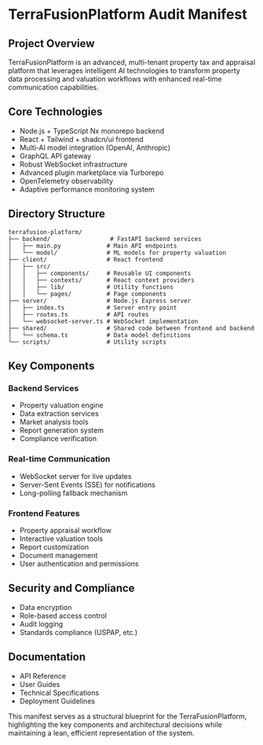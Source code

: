 # TerraFusionPlatform Audit Manifest

## Project Overview

TerraFusionPlatform is an advanced, multi-tenant property tax and appraisal platform that leverages intelligent AI technologies to transform property data processing and valuation workflows with enhanced real-time communication capabilities.

## Core Technologies

- Node.js + TypeScript Nx monorepo backend
- React + Tailwind + shadcn/ui frontend
- Multi-AI model integration (OpenAI, Anthropic)
- GraphQL API gateway
- Robust WebSocket infrastructure
- Advanced plugin marketplace via Turborepo
- OpenTelemetry observability
- Adaptive performance monitoring system

## Directory Structure

```
terrafusion-platform/
├── backend/                 # FastAPI backend services
│   ├── main.py             # Main API endpoints
│   └── model/              # ML models for property valuation
├── client/                 # React frontend
│   ├── src/
│   │   ├── components/     # Reusable UI components
│   │   ├── contexts/       # React context providers
│   │   ├── lib/            # Utility functions
│   │   └── pages/          # Page components
├── server/                 # Node.js Express server
│   ├── index.ts            # Server entry point
│   ├── routes.ts           # API routes
│   └── websocket-server.ts # WebSocket implementation
├── shared/                 # Shared code between frontend and backend
│   └── schema.ts           # Data model definitions
└── scripts/                # Utility scripts
```

## Key Components

### Backend Services

- Property valuation engine
- Data extraction services
- Market analysis tools
- Report generation system
- Compliance verification

### Real-time Communication

- WebSocket server for live updates
- Server-Sent Events (SSE) for notifications
- Long-polling fallback mechanism

### Frontend Features

- Property appraisal workflow
- Interactive valuation tools
- Report customization
- Document management
- User authentication and permissions

## Security and Compliance

- Data encryption
- Role-based access control
- Audit logging
- Standards compliance (USPAP, etc.)

## Documentation

- API Reference
- User Guides
- Technical Specifications
- Deployment Guidelines

This manifest serves as a structural blueprint for the TerraFusionPlatform, highlighting the key components and architectural decisions while maintaining a lean, efficient representation of the system.
